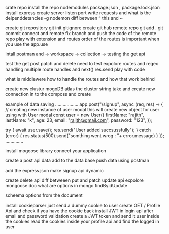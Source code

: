   crate repo
  install the repo
 nodemodules package.json , package.lock.json
install express create server listen port write requests and what is the deipenddetancies 
-g 
 nodemon
  diff between ^ this and ~ 

  create git repository 
  git init 
  gitignore 
  create git hub remote repo
  git add .
  git commit 
  connect and remote 
  fix branch 
  and push the code of the remote repo
play with extension and routes
order of the routes is important when you use the app.use 

intall postman and ->  workspace -> collection -> testing the get api

test the get post patch and delete need to test
expolore routes and regex 
handling multiple route handles and next() res.send  play with code

what is middlewere how to handle the routes and how that work behind

create new clustur 
mogoDB atlas
the clustor string take and create new connection in to the composs
and create

example of data saving
..................
app.post("/signup", async (req, res) => {
  // creating new instance of user modal this will create new object for user using with User modal
  const user = new User({
    firstName: "rajith", 
    lastName: "k",
    age: 23,
    email: "rajith@gmail.com",
    password: "123",
  });

  try {
     await user.save();
     res.send("User added succsussfully");
  } catch (error) {
   res.status(500).send("somthing went wrog : "+ error.message)
  }
}); 
..............

install mogoose library 
connect your application

create a post api data add to the data base 
push data using postman

add the express.json 
make signup api dynamic 

create delete api 
diff betweeen put and patch
update api
expolore mongoose doc
what are options in mongo findByidUpdate

scheema options from the document  


install cookieparser
just send a dummy cookie to user
create GET / Profile Api and check if you have the cookie back
install JWT
in login api after email and password validation create a JWT token and send it user inside the cookies
read the cookies inside your profile api and find the logged in user